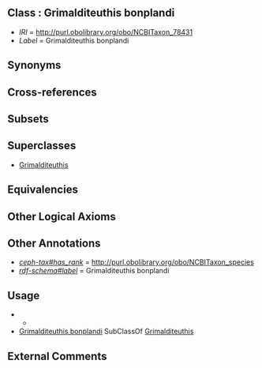 
## Class : Grimalditeuthis bonplandi

 * *IRI* = http://purl.obolibrary.org/obo/NCBITaxon_78431
 * *Label* = Grimalditeuthis bonplandi

## Synonyms


## Cross-references


## Subsets


## Superclasses

 * [Grimalditeuthis](../../NCBITaxon/30/NCBITaxon_78430.md)

## Equivalencies


## Other Logical Axioms


## Other Annotations

 * *[ceph-tax#has_rank](../../ceph-tax#has/nk/ceph-tax#has_rank.md)* = http://purl.obolibrary.org/obo/NCBITaxon_species
 * *[rdf-schema#label](../../el/rdf-schema#label.md)* = Grimalditeuthis bonplandi

## Usage

 * -
 * [Grimalditeuthis bonplandi](../../NCBITaxon/31/NCBITaxon_78431.md) SubClassOf [Grimalditeuthis](../../NCBITaxon/30/NCBITaxon_78430.md)

## External Comments

